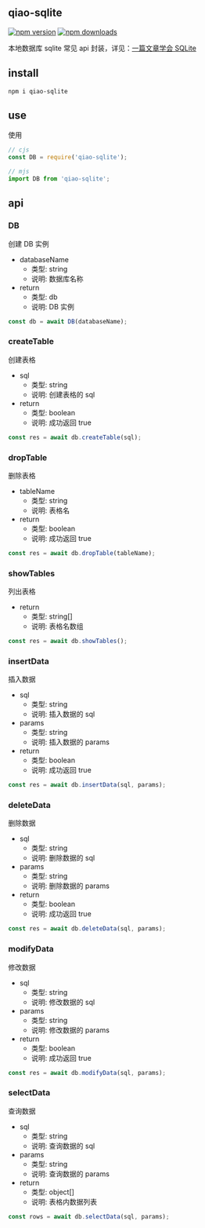 ## qiao-sqlite

[![npm version](https://img.shields.io/npm/v/qiao-sqlite.svg?style=flat-square)](https://www.npmjs.org/package/qiao-sqlite)
[![npm downloads](https://img.shields.io/npm/dm/qiao-sqlite.svg?style=flat-square)](https://npm-stat.com/charts.html?package=qiao-sqlite)

本地数据库 sqlite 常见 api 封装，详见：[一篇文章学会 SQLite](https://blog.vincentqiao.com/sqlite)

## install

```shell
npm i qiao-sqlite
```

## use

使用

```javascript
// cjs
const DB = require('qiao-sqlite');

// mjs
import DB from 'qiao-sqlite';
```

## api

### DB

创建 DB 实例

- databaseName
  - 类型: string
  - 说明: 数据库名称
- return
  - 类型: db
  - 说明: DB 实例

```javascript
const db = await DB(databaseName);
```

### createTable

创建表格

- sql
  - 类型: string
  - 说明: 创建表格的 sql
- return
  - 类型: boolean
  - 说明: 成功返回 true

```javascript
const res = await db.createTable(sql);
```

### dropTable

删除表格

- tableName
  - 类型: string
  - 说明: 表格名
- return
  - 类型: boolean
  - 说明: 成功返回 true

```javascript
const res = await db.dropTable(tableName);
```

### showTables

列出表格

- return
  - 类型: string[]
  - 说明: 表格名数组

```javascript
const res = await db.showTables();
```

### insertData

插入数据

- sql
  - 类型: string
  - 说明: 插入数据的 sql
- params
  - 类型: string
  - 说明: 插入数据的 params
- return
  - 类型: boolean
  - 说明: 成功返回 true

```javascript
const res = await db.insertData(sql, params);
```

### deleteData

删除数据

- sql
  - 类型: string
  - 说明: 删除数据的 sql
- params
  - 类型: string
  - 说明: 删除数据的 params
- return
  - 类型: boolean
  - 说明: 成功返回 true

```javascript
const res = await db.deleteData(sql, params);
```

### modifyData

修改数据

- sql
  - 类型: string
  - 说明: 修改数据的 sql
- params
  - 类型: string
  - 说明: 修改数据的 params
- return
  - 类型: boolean
  - 说明: 成功返回 true

```javascript
const res = await db.modifyData(sql, params);
```

### selectData

查询数据

- sql
  - 类型: string
  - 说明: 查询数据的 sql
- params
  - 类型: string
  - 说明: 查询数据的 params
- return
  - 类型: object[]
  - 说明: 表格内数据列表

```javascript
const rows = await db.selectData(sql, params);
```
